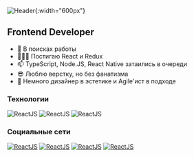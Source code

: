 ![Header](https://github.com/boyarkinev/boyarkinev/blob/main/assets/images/a'm%20trying.gif){:width="600px"}

## Frontend Developer

- 🔭  В поисках работы
- 👨🏼‍💻 Постигаю React и Redux
- 📫  TypeScript, Node.JS, React Native затаились в очереди
- 😎  Люблю верстку, но без фанатизма
- 🌱  Немного дизайнер в эстетике и Agile'ист в подходе

### Технологии

![ReactJS](https://img.shields.io/badge/-React_JS-485662?style=for-the-badge&logo=react)
![ReactJS](https://img.shields.io/badge/-Java_Script-e2a53c?style=for-the-badge&logo=JavaScript)
![ReactJS](https://img.shields.io/badge/-WebPack-125c7c?style=for-the-badge&logo=webpack)

### Социальные сети

[![ReactJS](https://img.shields.io/badge/-twitter-36abe0?style=for-the-badge&logo=twitter&logoColor=ffffff)](https://twitter.com/boyarkinev)
[![ReactJS](https://img.shields.io/badge/-facebook-4b5b94?style=for-the-badge&logo=facebook&logoColor=ffffff)](https://www.facebook.com/boyarkinev)
[![ReactJS](https://img.shields.io/badge/-linkedin-0f78b4?style=for-the-badge&logo=linkedin&logoColor=ffffff)](https://www.linkedin.com/in/evgeny-boyarkin-319a5684/)
[![ReactJS](https://img.shields.io/badge/-telegram-50d2fa?style=for-the-badge&logo=telegram&logoColor=ffffff)](https://tlgg.ru/@boyarkinev)